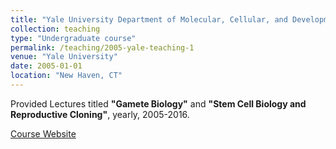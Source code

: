 ```yaml
---
title: "Yale University Department of Molecular, Cellular, and Developmental Biology Course 240b, Reproductive Sciences"
collection: teaching
type: "Undergraduate course"
permalink: /teaching/2005-yale-teaching-1
venue: "Yale University"
date: 2005-01-01
location: "New Haven, CT"
---
```


Provided Lectures titled **"Gamete Biology"** and **"Stem Cell Biology and Reproductive Cloning"**, yearly, 2005-2016.


[Course Website](http://mcdb.yale.edu/courses/mcdb-240-biology-reproduction)
